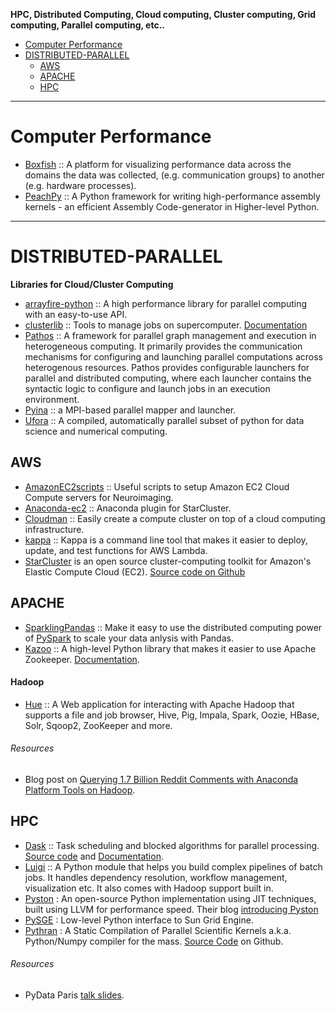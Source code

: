 __HPC, Distributed Computing, Cloud computing, Cluster computing, Grid computing, Parallel computing, etc..__

+ [Computer Performance](#computer-performance)
+ [DISTRIBUTED-PARALLEL](#distributed-parallel) 
   + [AWS](#aws)
   + [APACHE](#apache)
   + [HPC](#hpc)

----

# Computer Performance
+ [Boxfish](https://github.com/scalability-llnl/boxfish) :: A platform for visualizing performance data across the domains the data was collected, (e.g. communication groups) to another (e.g. hardware processes).    
+ [PeachPy](https://github.com/Maratyszcza/PeachPy) :: A Python framework for writing high-performance assembly kernels - an efficient Assembly Code-generator in Higher-level Python.

----

# DISTRIBUTED-PARALLEL
**Libraries for Cloud/Cluster Computing**
+ [arrayfire-python](https://github.com/arrayfire/arrayfire-python) :: A high performance library for parallel computing with an easy-to-use API.
+ [clusterlib](https://github.com/clusterlib/clusterlib) :: Tools to manage jobs on supercomputer. [Documentation](http://clusterlib.readthedocs.org/)
+ [Pathos](https://github.com/uqfoundation/pathos) :: A framework for parallel graph management and execution in heterogeneous computing. It primarily provides the communication mechanisms for configuring and launching parallel computations across heterogenous resources. Pathos provides configurable launchers for parallel and distributed computing, where each launcher contains the syntactic logic to configure and launch jobs in an execution environment.
+ [Pyina](https://github.com/uqfoundation/pyina) :: a MPI-based parallel mapper and launcher.
+ [Ufora](https://github.com/ufora/ufora) :: A compiled, automatically parallel subset of python for data science and numerical computing.

## AWS
+ [AmazonEC2scripts](https://github.com/swederik/AmazonEC2scripts) :: Useful scripts to setup Amazon EC2 Cloud Compute servers for Neuroimaging.
+ [Anaconda-ec2](https://github.com/ContinuumIO/anaconda-ec2) :: Anaconda plugin for StarCluster.
+ [Cloudman](https://bitbucket.org/chapmanb/cloudman) :: Easily create a compute cluster on top of a cloud computing infrastructure.
+ [kappa](https://github.com/garnaat/kappa) :: Kappa is a command line tool that makes it easier to deploy, update, and test functions for AWS Lambda.
+ [StarCluster](http://star.mit.edu/cluster) is an open source cluster-computing toolkit for Amazon's Elastic Compute Cloud (EC2). [Source code on Github](https://github.com/jtriley/StarCluster)

## APACHE 
+ [SparklingPandas](https://github.com/holdenk/sparklingpandas) :: Make it easy to use the distributed computing power of [PySpark](http://spark.apache.org/) to scale your data anlysis with Pandas.
+ [Kazoo](https://github.com/python-zk/kazoo) :: A high-level Python library that makes it easier to use Apache Zookeeper. [Documentation](https://kazoo.readthedocs.org).

#### Hadoop
+ [Hue](https://github.com/cloudera/hue) :: A Web application for interacting with Apache Hadoop that supports a file and job browser, Hive, Pig, Impala, Spark, Oozie, HBase, Solr, Sqoop2, ZooKeeper and more.

###### Resources
+ Blog post on [Querying 1.7 Billion Reddit Comments with Anaconda Platform Tools on Hadoop](https://www.continuum.io/blog/developer-blog/querying-17-billion-reddit-comments-anaconda-platform).

## HPC
+ [Dask](http://dask.pydata.org) :: Task scheduling and blocked algorithms for parallel processing. [Source code](https://github.com/ContinuumIO/dask) and [Documentation](https://dask.pydata.org/en/latest/).
+ [Luigi](https://github.com/spotify/luigi) :: A Python module that helps you build complex pipelines of batch jobs. It handles dependency resolution, workflow management, visualization etc. It also comes with Hadoop support built in.
+ [Pyston](https://github.com/dropbox/pyston) : An open-source Python implementation using JIT techniques, built using LLVM for performance speed. Their blog [introducing Pyston](https://tech.dropbox.com/2014/04/introducing-pyston-an-upcoming-jit-based-python-implementation/)
+ [PySGE](https://github.com/jiahao/PySGE) : Low-level Python interface to Sun Grid Engine. 
+ [Pythran](https://pypi.python.org/pypi/pythran) : A Static Compilation of Parallel Scientific Kernels a.k.a. Python/Numpy compiler for the mass. [Source Code](https://github.com/serge-sans-paille/pythran) on Github.

###### Resources
+ PyData Paris [talk slides](https://serge-sans-paille.github.io/talks/pydata-2015-04-03.html#/0/1).
   


